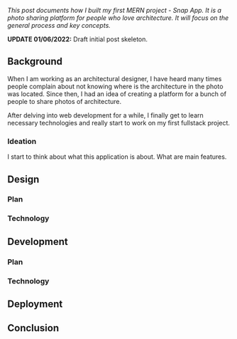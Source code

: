 _This post documents how I built my first MERN project - Snap App. It is a photo sharing platform for people who love architecture. It will focus on the general process and key concepts._

**UPDATE 01/06/2022:** Draft initial post skeleton.

## Background

When I am working as an architectural designer, I have heard many times people complain about not knowing where is the architecture in the photo was located. Since then, I had an idea of creating a platform for a bunch of people to share photos of architecture.

After delving into web development for a while, I finally get to learn necessary technologies and really start to work on my first fullstack project.

### Ideation

I start to think about what this application is about. What are main features.

## Design

### Plan

### Technology

## Development

### Plan

### Technology

## Deployment

## Conclusion
